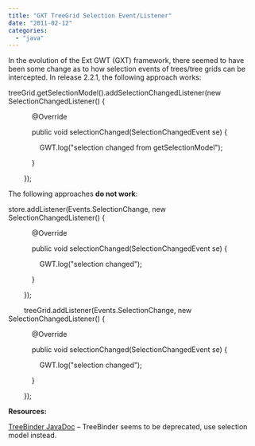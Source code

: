 ```yaml
---
title: "GXT TreeGrid Selection Event/Listener"
date: "2011-02-12"
categories: 
  - "java"
---
```


In the evolution of the Ext GWT (GXT) framework, there seemed to have been some change as to how selection events of trees/tree grids can be intercepted. In release 2.2.1, the following approach works:

treeGrid.getSelectionModel().addSelectionChangedListener(new SelectionChangedListener<ModelData>() {

            @Override

            public void selectionChanged(SelectionChangedEvent<ModelData> se) {

                GWT.log("selection changed from getSelectionModel");

            }

        });

The following approaches **do not work**:

store.addListener(Events.SelectionChange, new SelectionChangedListener<TreeModel>() {

            @Override

            public void selectionChanged(SelectionChangedEvent<TreeModel> se) {

                GWT.log("selection changed");    

            }

        });

        treeGrid.addListener(Events.SelectionChange, new SelectionChangedListener<TreeModel>() {

            @Override

            public void selectionChanged(SelectionChangedEvent<TreeModel> se) {

                GWT.log("selection changed");    

            }    

        });

**Resources:**

[TreeBinder JavaDoc](http://dev.sencha.com/deploy/gxtdocs/com/extjs/gxt/ui/client/binder/TreeBinder.html) – TreeBinder seems to be deprecated, use selection model instead.
